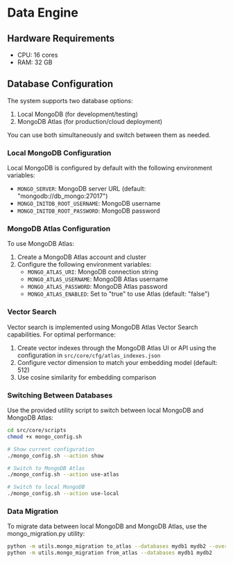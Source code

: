 # Data Engine

## Hardware Requirements

- CPU: 16 cores
- RAM: 32 GB

## Database Configuration

The system supports two database options:
1. Local MongoDB (for development/testing)
2. MongoDB Atlas (for production/cloud deployment)

You can use both simultaneously and switch between them as needed.

### Local MongoDB Configuration

Local MongoDB is configured by default with the following environment variables:
- `MONGO_SERVER`: MongoDB server URL (default: "mongodb://db_mongo:27017")
- `MONGO_INITDB_ROOT_USERNAME`: MongoDB username
- `MONGO_INITDB_ROOT_PASSWORD`: MongoDB password

### MongoDB Atlas Configuration

To use MongoDB Atlas:

1. Create a MongoDB Atlas account and cluster
2. Configure the following environment variables:
   - `MONGO_ATLAS_URI`: MongoDB connection string
   - `MONGO_ATLAS_USERNAME`: MongoDB Atlas username
   - `MONGO_ATLAS_PASSWORD`: MongoDB Atlas password
   - `MONGO_ATLAS_ENABLED`: Set to "true" to use Atlas (default: "false")

### Vector Search

Vector search is implemented using MongoDB Atlas Vector Search capabilities. For optimal performance:

1. Create vector indexes through the MongoDB Atlas UI or API using the configuration in `src/core/cfg/atlas_indexes.json`
2. Configure vector dimension to match your embedding model (default: 512)
3. Use cosine similarity for embedding comparison

### Switching Between Databases

Use the provided utility script to switch between local MongoDB and MongoDB Atlas:

```bash
cd src/core/scripts
chmod +x mongo_config.sh

# Show current configuration
./mongo_config.sh --action show

# Switch to MongoDB Atlas
./mongo_config.sh --action use-atlas

# Switch to local MongoDB
./mongo_config.sh --action use-local
```

### Data Migration

To migrate data between local MongoDB and MongoDB Atlas, use the mongo_migration.py utility:

```bash
python -m utils.mongo_migration to_atlas --databases mydb1 mydb2 --overwrite
python -m utils.mongo_migration from_atlas --databases mydb1 mydb2
```
